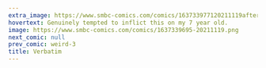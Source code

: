 ```yaml
---
extra_image: https://www.smbc-comics.com/comics/163733977120211119after.png
hovertext: Genuinely tempted to inflict this on my 7 year old.
image: https://www.smbc-comics.com/comics/1637339695-20211119.png
next_comic: null
prev_comic: weird-3
title: Verbatim
---
```


